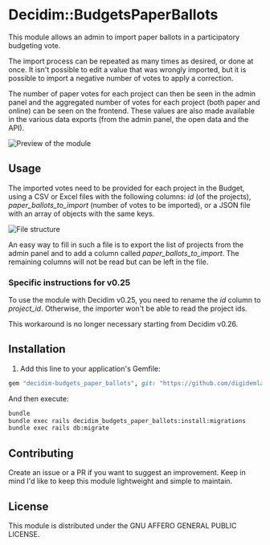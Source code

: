 # Decidim::BudgetsPaperBallots

This module allows an admin to import paper ballots in a participatory budgeting vote.

The import process can be repeated as many times as desired, or done at once. It isn't possible to edit a value that was wrongly imported, but it is possible to import a negative number of votes to apply a correction.

The number of paper votes for each project can then be seen in the admin panel and the aggregated number of votes for each project (both paper and online) can be seen on the frontend. These values are also made available in the various data exports (from the admin panel, the open data and the API).

![Preview of the module](screenshots/project-list.png)

## Usage

The imported votes need to be provided for each project in the Budget, using a CSV or Excel files with the following columns: *id* (of the projects), *paper_ballots_to_import* (number of votes to be imported), or a JSON file with an array of objects with the same keys.

![File structure](screenshots/file-structure.png)

An easy way to fill in such a file is to export the list of projects from the admin panel and to add a column called *paper_ballots_to_import*. The remaining columns will not be read but can be left in the file.

### Specific instructions for v0.25

To use the module with Decidim v0.25, you need to rename the *id* column to *project_id*. Otherwise, the importer won't be able to read the project ids.

This workaround is no longer necessary starting from Decidim v0.26.

## Installation

1. Add this line to your application's Gemfile:

```ruby
gem "decidim-budgets_paper_ballots", git: "https://github.com/digidemlab/decidim-module-budgets_paper_ballots"
```

And then execute:

```bash
bundle
bundle exec rails decidim_budgets_paper_ballots:install:migrations
bundle exec rails db:migrate
```

## Contributing

Create an issue or a PR if you want to suggest an improvement. Keep in mind I'd like to keep this module lightweight and simple to maintain.

## License

This module is distributed under the GNU AFFERO GENERAL PUBLIC LICENSE.
